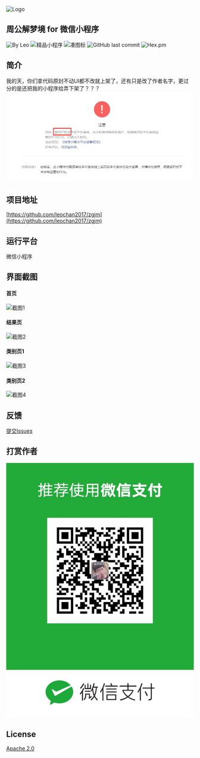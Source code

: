 ﻿![Logo](https://github.com/leochan2017/zgjm/blob/master/%E7%B4%A0%E6%9D%90/logo/%E6%A2%A6-128.png?raw=true)


## 周公解梦境 for 微信小程序
![By Leo](https://img.shields.io/badge/Powered_by-Leo-red.svg?style=flat) 
![精品小程序](https://img.shields.io/badge/%E7%B2%BE%E5%93%81%E5%B0%8F%E7%A8%8B%E5%BA%8F-Wechat-green.svg)
![凑图标](https://travis-ci.org/Alamofire/Alamofire.svg?branch=master)
![GitHub last commit](https://img.shields.io/github/last-commit/leochan2017/zgjm.svg)
![Hex.pm](https://img.shields.io/hexpm/l/plug.svg)

## 简介
我的天，你们拿代码原封不动UI都不改就上架了，还有只是改了作者名字，更过分的是还把我的小程序给弄下架了？？？
![截图1](https://github.com/leochan2017/zgjm/blob/master/%E7%B4%A0%E6%9D%90/jubao.png?raw=true)


## 项目地址
[https://github.com/leochan2017/zgjm](https://github.com/leochan2017/zgjm)


## 运行平台
微信小程序


## 界面截图
#### 首页
![截图1](https://github.com/leochan2017/zgjm/blob/master/%E7%B4%A0%E6%9D%90/%E6%88%AA%E5%9B%BE/1.png?raw=true)

#### 结果页
![截图2](https://github.com/leochan2017/zgjm/blob/master/%E7%B4%A0%E6%9D%90/%E6%88%AA%E5%9B%BE/2.png?raw=true)

#### 类别页1
![截图3](https://github.com/leochan2017/zgjm/blob/master/%E7%B4%A0%E6%9D%90/%E6%88%AA%E5%9B%BE/3.png?raw=true)

#### 类别页2
![截图4](https://github.com/leochan2017/zgjm/blob/master/%E7%B4%A0%E6%9D%90/%E6%88%AA%E5%9B%BE/4.png?raw=true)


## 反馈
[提交Issues](https://github.com/leochan2017/zgjm/issues/new)

## 打赏作者
![截图4](https://github.com/leochan2017/zgjm/blob/master/%E7%B4%A0%E6%9D%90/wechat-pay.jpg?raw=true)


## License
[Apache 2.0](https://opensource.org/licenses/Apache-2.0)
